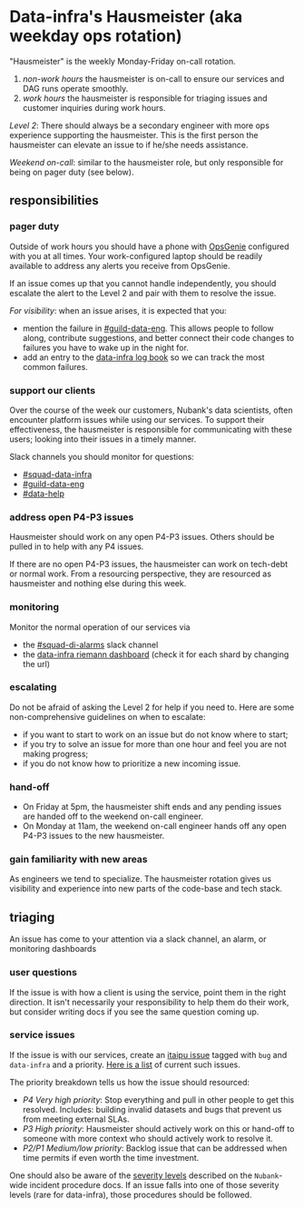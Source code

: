 # Data-infra's Hausmeister (aka weekday ops rotation)

"Hausmeister" is the weekly Monday-Friday on-call rotation.

1. _non-work hours_ the hausmeister is on-call to ensure our services and DAG runs operate smoothly.
2. _work hours_ the hausmeister is responsible for triaging issues and customer inquiries during work hours.

_Level 2_: There should always be a secondary engineer with more ops experience supporting the hausmeister. This is the first person the hausmeister can elevate an issue to if he/she needs assistance.

_Weekend on-call_: similar to the hausmeister role, but only responsible for being on pager duty (see below).

## responsibilities

### pager duty
Outside of work hours you should have a phone with [OpsGenie](http://opsgenie.com/) configured with you at all times. Your work-configured laptop should be readily available to address any alerts you receive from OpsGenie.

If an issue comes up that you cannot handle independently, you should escalate the alert to the Level 2 and pair with them to resolve the issue.

_For visibility_: when an issue arises, it is expected that you:
 - mention the failure in [#guild-data-eng](https://nubank.slack.com/messages/C1SNEPL5P/). This allows people to follow along, contribute suggestions, and better connect their code changes to failures you have to wake up in the night for.
 - add an entry to the [data-infra log book](https://docs.google.com/spreadsheets/d/1-1AEX2aPvZvEQgGjXyxIoYl4eD2oav6_6V-eAH2oZ74/edit#gid=0) so we can track the most common failures.

### support our clients
Over the course of the week our customers, Nubank's data scientists, often encounter platform issues while using our services.
To support their effectiveness, the hausmeister is responsible for communicating with these users; looking into their issues in a timely manner.

Slack channels you should monitor for questions:

* [#squad-data-infra](https://nubank.slack.com/messages/C0XRWDYQ2/)
* [#guild-data-eng](https://nubank.slack.com/messages/C1SNEPL5P/)
* [#data-help](https://nubank.slack.com/messages/C06F04CH1/)

### address open P4-P3 issues
Hausmeister should work on any open P4-P3 issues. Others should be pulled in to help with any P4 issues.

If there are no open P4-P3 issues, the hausmeister can work on tech-debt or normal work. From a resourcing perspective, they are resourced as hausmeister and nothing else during this week.

### monitoring
Monitor the normal operation of our services via

* the [#squad-di-alarms](https://nubank.slack.com/messages/C51LWJ0SK/) slack channel
* the [data-infra riemann dashboard](http://prod-s0-watchtower.nubank.com.br/#data-infra) (check it for each shard by changing the url)

### escalating
Do not be afraid of asking the Level 2 for help if you need to. Here are some non-comprehensive guidelines on when to escalate:
* if you want to start to work on an issue but do not know where to start;
* if you try to solve an issue for more than one hour and feel you are not making progress;
* if you do not know how to prioritize a new incoming issue.

### hand-off

* On Friday at 5pm, the hausmeister shift ends and any pending issues are handed off to the weekend on-call engineer.
* On Monday at 11am, the weekend on-call engineer hands off any open P4-P3 issues to the new hausmeister.

### gain familiarity with new areas
As engineers we tend to specialize. The hausmeister rotation gives us visibility and experience into new parts of the code-base and tech stack.

## triaging

An issue has come to your attention via a slack channel, an alarm, or monitoring dashboards

### user questions
If the issue is with how a client is using the service, point them in the right direction. It isn't necessarily your responsibility to help them do their work, but consider writing docs if you see the same question coming up.

### service issues
If the issue is with our services, create an [itaipu issue](https://github.com/nubank/itaipu/issues/) tagged with `bug` and `data-infra` and a priority.
[Here is a list](https://github.com/nubank/itaipu/issues?q=is%3Aopen+is%3Aissue+label%3Abug+label%3Adata-infra) of current such issues.

The priority breakdown tells us how the issue should resourced:

* _P4 Very high priority_: Stop everything and pull in other people to get this resolved. Includes: building invalid datasets and bugs that prevent us from meeting external SLAs.
* _P3 High priority_: Hausmeister should actively work on this or hand-off to someone with more context who should actively work to resolve it.
* _P2/P1 Medium/low priority_: Backlog issue that can be addressed when time permits if even worth the time investment.

One should also be aware of the [severity levels](https://github.com/nubank/morgue#severity-levels) described on the `Nubank`-wide incident procedure docs. If an issue falls into one of those severity levels (rare for data-infra), those procedures should be followed.
